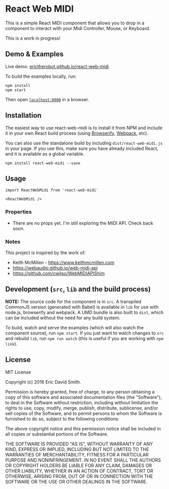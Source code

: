 # React Web MIDI

This is a simple React MIDI component that allows you to drop in a <Midi /> component to interact with your Midi Controller, Mouse, or Keyboard.

This is a work in progress!


## Demo & Examples

Live demo: [erictherobot.github.io/react-web-midi](http://erictherobot.github.io/react-web-midi/)

To build the examples locally, run:

```
npm install
npm start
```

Then open [`localhost:8000`](http://localhost:8000) in a browser.


## Installation

The easiest way to use react-web-midi is to install it from NPM and include it in your own React build process (using [Browserify](http://browserify.org), [Webpack](http://webpack.github.io/), etc).

You can also use the standalone build by including `dist/react-web-midi.js` in your page. If you use this, make sure you have already included React, and it is available as a global variable.

```
npm install react-web-midi --save
```


## Usage

```
import ReactWebMidi from 'react-web-midi'

<ReactWebMidi />
```

### Properties

* There are no props yet. I'm still exploring the MIDI API. Check back soon.

### Notes

This project is inspired by the work of:
- Keith McMillen - https://www.keithmcmillen.com
- https://webaudio.github.io/web-midi-api
- https://github.com/cwilso/WebMIDIAPIShim

## Development (`src`, `lib` and the build process)

**NOTE:** The source code for the component is in `src`. A transpiled CommonJS version (generated with Babel) is available in `lib` for use with node.js, browserify and webpack. A UMD bundle is also built to `dist`, which can be included without the need for any build system.

To build, watch and serve the examples (which will also watch the component source), run `npm start`. If you just want to watch changes to `src` and rebuild `lib`, run `npm run watch` (this is useful if you are working with `npm link`).

## License

MIT License

Copyright (c) 2016 Eric David Smith.

Permission is hereby granted, free of charge, to any person obtaining a copy
of this software and associated documentation files (the "Software"), to deal
in the Software without restriction, including without limitation the rights
to use, copy, modify, merge, publish, distribute, sublicense, and/or sell
copies of the Software, and to permit persons to whom the Software is
furnished to do so, subject to the following conditions:

The above copyright notice and this permission notice shall be included in all
copies or substantial portions of the Software.

THE SOFTWARE IS PROVIDED "AS IS", WITHOUT WARRANTY OF ANY KIND, EXPRESS OR
IMPLIED, INCLUDING BUT NOT LIMITED TO THE WARRANTIES OF MERCHANTABILITY,
FITNESS FOR A PARTICULAR PURPOSE AND NONINFRINGEMENT. IN NO EVENT SHALL THE
AUTHORS OR COPYRIGHT HOLDERS BE LIABLE FOR ANY CLAIM, DAMAGES OR OTHER
LIABILITY, WHETHER IN AN ACTION OF CONTRACT, TORT OR OTHERWISE, ARISING FROM,
OUT OF OR IN CONNECTION WITH THE SOFTWARE OR THE USE OR OTHER DEALINGS IN THE
SOFTWARE.
